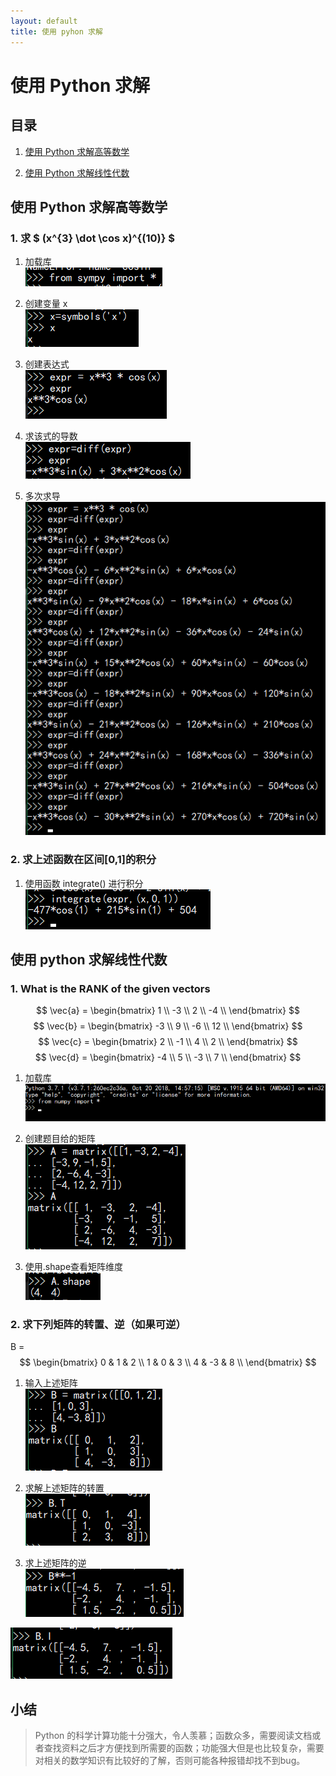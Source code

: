 ```yaml
---
layout: default
title: 使用 pyhon 求解
---
```


# 使用 Python 求解

## 目录

1. <a href="#math">使用 Python 求解高等数学</a>

2. <a href="#linalg">使用 Python 求解线性代数</a>

## <a name="math">使用 Python 求解高等数学</a>

### 1. 求 $ (x^{3} \dot \cos x)^{(10)} $

1. 加载库  
![load sympy](images/lab10/loadsympy.png)

2. 创建变量 x  
![creat variable](images/lab10/creatvar.png)

3. 创建表达式  
![expression](images/lab10/createxpr.png)

4. 求该式的导数  
![compute 1 time](images/lab10/compute1time.png)

5. 多次求导  
![compute 10 times](images/lab10/compute10times.png)

### 2. 求上述函数在区间[0,1]的积分

1. 使用函数 integrate() 进行积分  
![integrade](images/lab10/integrate.png)

## <a name="linalg">使用 python 求解线性代数</a>

### 1. What is the RANK of the given vectors

$$ \vec{a} = \begin{bmatrix} 1 \\ -3 \\  2 \\ -4 \\ \end{bmatrix} $$
$$ \vec{b} = \begin{bmatrix} -3 \\ 9 \\ -6 \\ 12 \\ \end{bmatrix} $$
$$ \vec{c} = \begin{bmatrix} 2 \\ -1 \\ 4 \\ 2 \\ \end{bmatrix} $$
$$ \vec{d} = \begin{bmatrix} -4 \\ 5 \\ -3 \\ 7 \\ \end{bmatrix} $$

1. 加载库  
![load numpy](images/lab10/loadmodule.png)

2. 创建题目给的矩阵  
![creat matrix](images/lab10/creatmatrix.png)

3. 使用.shape查看矩阵维度  
![matrix.shape](images/lab10/dimensions.png)

### 2. 求下列矩阵的转置、逆（如果可逆）

B = $$ \begin{bmatrix} 0 & 1 & 2 \\ 1 & 0 & 3 \\ 4 & -3 & 8 \\ \end{bmatrix} $$

1. 输入上述矩阵  
![inputB](images/lab10/inputB.png)

2. 求解上述矩阵的转置  
![B.tranpose](images/lab10/tranpose.png)

3. 求上述矩阵的逆  
![A**-1](images/lab10/wayone.png)

![A.I](images/lab10/waytwo.png)

## 小结

> Python 的科学计算功能十分强大，令人羡慕；函数众多，需要阅读文档或者查找资料之后才方便找到所需要的函数；功能强大但是也比较复杂，需要对相关的数学知识有比较好的了解，否则可能各种报错却找不到bug。